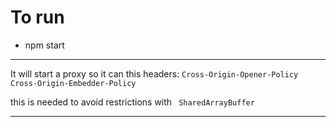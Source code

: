 # To run

- npm start

---- 

It will start a proxy so it can this headers:
`Cross-Origin-Opener-Policy`
`Cross-Origin-Embedder-Policy`

this is needed to avoid restrictions with ` SharedArrayBuffer`

--- 